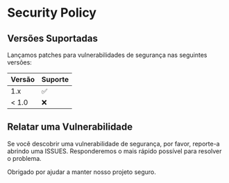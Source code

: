# Security Policy

## Versões Suportadas

Lançamos patches para vulnerabilidades de segurança nas seguintes versões:

| Versão | Suporte             |
| ------ | ------------------- |
| 1.x    | :white_check_mark:  |
| < 1.0  | :x:                 |

## Relatar uma Vulnerabilidade

Se você descobrir uma vulnerabilidade de segurança, por favor, reporte-a abrindo uma ISSUES. Responderemos o mais rápido possível para resolver o problema.

Obrigado por ajudar a manter nosso projeto seguro.

